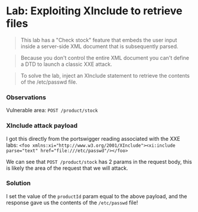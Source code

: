 # Lab: Exploiting XInclude to retrieve files

>This lab has a "Check stock" feature that embeds the user input inside a server-side XML document that is subsequently parsed.

>Because you don't control the entire XML document you can't define a DTD to launch a classic XXE attack.

>To solve the lab, inject an XInclude statement to retrieve the contents of the /etc/passwd file.

### Observations
Vulnerable area: `POST /product/stock`

### XInclude attack payload
I got this directly from the portswigger reading associated with the XXE labs:
`<foo xmlns:xi="http://www.w3.org/2001/XInclude"><xi:include parse="text" href="file:///etc/passwd"/></foo>`

We can see that `POST /product/stock` has 2 params in the request body, this is likely the area of the request that we will attack.

### Solution
I set the value of the `productId` param equal to the above payload, and the response gave us the contents of the `/etc/passwd` file!